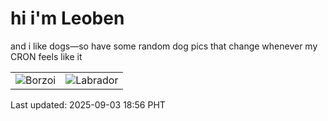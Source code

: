 # hi i'm Leoben

and i like dogs—so have some random dog pics that change whenever my CRON feels like it

|  |  |
|--------|----------|
| ![Borzoi](https://random-dog-vercel.vercel.app/api/random-borzoi?v=1756896976) | ![Labrador](https://random-dog-vercel.vercel.app/api/random-labrador?v=1756896976) |

Last updated: 2025-09-03 18:56 PHT
